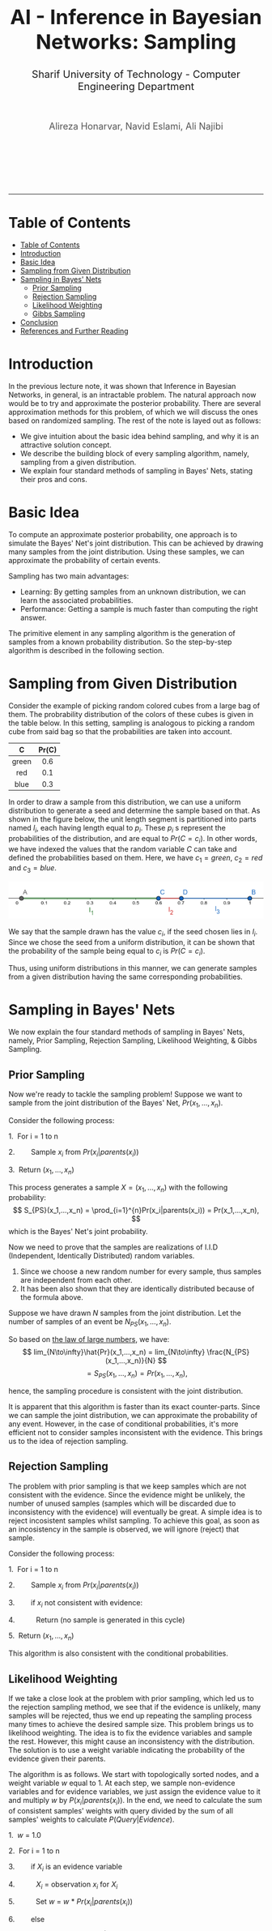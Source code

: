 <div align="center">
    <br>
    <br>
    <br>
    <br>
    <br>
    <br>
    <br>
    <br>
    <h1 style="font-size: 40px; margin: 10px 0;">AI - Inference in Bayesian Networks: Sampling</h1>
    <h1 style="font-size: 20px; font-weight: 400;">Sharif University of Technology - Computer Engineering Department</h1>
    <br>
    <h4 style="font-size: 18px; font-weight: 400; color:#555">Alireza Honarvar, Navid Eslami, Ali Najibi</h4>
    <br>
    <br>
    <br>
    <br>
    <br>
</div>
<hr>

Table of Contents
==============

- [Table of Contents](#table-of-contents)
- [Introduction](#introduction)
- [Basic Idea](#basic-idea)
- [Sampling from Given Distribution](#sampling-from-given-distribution)
- [Sampling in Bayes' Nets](#sampling-in-bayes-nets)
  - [Prior Sampling](#prior-sampling)
  - [Rejection Sampling](#rejection-sampling)
  - [Likelihood Weighting](#likelihood-weighting)
  - [Gibbs Sampling](#gibbs-sampling)
- [Conclusion](#conclusion)
- [References and Further Reading](#references-and-further-reading)

# Introduction

In the previous lecture note, it was shown that Inference
in Bayesian Networks, in general, is an intractable
problem. The natural approach now would be to try
and approximate the posterior probability. There are
several approximation methods for this problem, of
which we will discuss the ones based on randomized
sampling. The rest of the note is layed out as follows:
- We give intuition about the basic idea behind sampling, and why it is an attractive solution concept.
- We describe the building block of every sampling algorithm, namely, sampling from a given distribution.
- We explain four standard methods of sampling in Bayes' Nets, stating their pros and cons.


# Basic Idea

To compute an approximate posterior probability, one approach is to simulate the Bayes' Net's joint distribution. This can be achieved by drawing many samples from the joint distribution. Using these samples, we can approximate the probability of certain events.

Sampling has two main advantages:

- Learning: By getting samples from an unknown distribution, we can learn the associated probabilities.
- Performance: Getting a sample is much faster than  computing the right answer.

The primitive element in any sampling algorithm is the generation of samples from a known probability distribution. So the step-by-step algorithm is described in the following section.

# Sampling from Given Distribution
Consider the example of picking random colored cubes from a large bag of them. The probrability distribution of the colors of these cubes is given in the table below. In this setting, sampling is analogous to picking a random cube from said bag so that the probabilities are taken into account.
<center>

|   C   	| Pr(C) 	|
|:-----:	|:----:	|
|  green  	|  0.6 	|
|   red 	|  0.1 	|
|  blue 	|  0.3 	|

</center>

In order to draw a sample from this distribution, we can use a uniform distribution to generate a seed 
and determine the sample based on that. As shown in the figure below, the unit length segment is 
partitioned into parts named $l_i$, each having length equal to $p_i$. These $p_i$ s represent the 
probabilities of the distribution, and are equal to $Pr(C=c_i)$. In other words, we have indexed the 
values that the random variable $C$ can take and defined the probabilities based on them. Here, we have 
$c_1 = green$, $c_2 = red$ and $c_3 = blue$.

![Partition of the Unit Length Segment](Images/Unit_Length_Segment_Partition.png "Partition of the Unit Length Segment")

We say that the sample drawn has the value $c_i$, if the seed chosen lies in $l_i$. Since we chose the seed from a uniform distribution, it can be shown that the probability of the sample being equal to $c_i$ is $Pr(C=c_i)$.

Thus, using uniform distributions in this manner, we can generate samples from a given distribution having the same corresponding probabilities.

# Sampling in Bayes' Nets

We now explain the four standard methods of sampling in Bayes' Nets, namely, Prior Sampling, Rejection Sampling, Likelihood Weighting, & Gibbs Sampling.

## Prior Sampling
Now we're ready to tackle the sampling problem! Suppose we want to sample from the joint distribution 
of the Bayes' Net, $Pr(x_1,...,x_n)$.

Consider the following process:

1.&nbsp; For i = 1 to n

2.&emsp;&emsp; Sample $x_i$ from $Pr(x_i | parents(x_i))$

3.&nbsp; Return $(x_1,...,x_n)$

This process generates a sample $X=(x_1,...,x_n)$ with the following probability:
$$
S_{PS}(x_1,...,x_n) = \prod_{i=1}^{n}Pr(x_i|parents(x_i)) = Pr(x_1,...,x_n),
$$
which is the Bayes' Net's joint probability.

Now we need to prove that the samples are realizations of I.I.D (Independent, Identically Distributed) random variables. 
1. Since we choose a new random number for every sample, thus samples are independent from each other. 
2. It has been also shown that they are identically distributed because of the formula above.

Suppose we have drawn $N$ samples from the joint distribution. Let the number of samples of an event be 
$N_{PS}(x_1,...,x_n)$.

So based on [the law of large numbers](https://www.google.com/url?sa=t&rct=j&q=&esrc=s&source=web&cd=&ved=2ahUKEwiJsZWq0__0AhU6iv0HHagPClYQFnoECAcQAQ&url=https%3A%2F%2Fwww.lakeheadu.ca%2Fsites%2Fdefault%2Ffiles%2Fuploads%2F77%2Fimages%2FSedor%2520Kelly.pdf&usg=AOvVaw1xaHZqZNyROrouGHyLduDl), we have:
$$
lim_{N\to\infty}\hat{Pr}(x_1,...,x_n) = lim_{N\to\infty} \frac{N_{PS}(x_1,...,x_n)}{N}
$$
$$
= S_{PS}(x_1,...,x_n) = Pr(x_1,...,x_n),
$$

hence, the sampling procedure is consistent with the joint distribution.

It is apparent that this algorithm is faster than its exact counter-parts. Since we can sample the joint distribution, we can approximate the probability of any event. However, in the case of conditional probabilities, it's more efficient not to consider samples inconsistent with the evidence. This brings us to the idea of rejection sampling.

## Rejection Sampling

The problem with prior sampling is that we keep samples which are not consistent with the evidence. Since the evidence might be unlikely, the number of unused samples (samples which will be discarded due to inconsistency with the evidence) will eventually be great.
A simple idea is to reject incosistent samples whilst sampling. To achieve this goal, as soon as an incosistency in the sample is observed, we will ignore (reject) that sample.

Consider the following process:

1.&nbsp; For i = 1 to n

2.&emsp;&emsp; Sample $x_i$ from $Pr(x_i | parents(x_i))$

3.&emsp;&emsp; if $x_i$ not consistent with evidence:

4.&emsp;&emsp;&emsp;Return (no sample is generated in this cycle)

5.&nbsp; Return $(x_1,...,x_n)$

This algorithm is also consistent with the conditional probabilities.

## Likelihood Weighting

If we take a close look at the problem with prior sampling, which led us to the rejection sampling method, we see that if the evidence is unlikely, many samples will be rejected, thus we end up repeating the sampling process many times to achieve the desired sample size. This problem brings us to likelihood weighting. The idea is to fix the evidence variables and sample the rest. However, this might cause an inconsistency with the distribution. The solution is to use a weight variable indicating the probability of the evidence given their parents.

The algorithm is as follows. We start with topologically sorted nodes, and a weight variable $w$ equal to 1. At each step, we sample non-evidence variables and for evidence variables, we just assign the evidence value to it and multiply $w$ by $P(x_i|parents(x_i))$. In the end, we need to calculate the sum of consistent samples' weights with query divided by the sum of all samples' weights to calculate $P(Query|Evidence)$.

1.&nbsp; $w$ = 1.0

2.&nbsp; For i = 1 to n

3.&emsp;&emsp; if $X_i$ is an evidence variable

4.&emsp;&emsp;&emsp;$X_i$ = observation $x_i$ for $X_i$

5.&emsp;&emsp;&emsp;Set $w$ = $w$ * $Pr(x_i|parents(x_i))$

6.&emsp;&emsp; else

7.&emsp;&emsp;&emsp; Sample $x_i$ from $Pr(x_i | parents(x_i))$

8.&nbsp; Return $(x_1,...,x_n), w$

The consistency of the algorithm is proven as follows.
For each sample with query or hidden variables $Q_1, ..., Q_n$ and evidence $E_1, ..., E_m$,
the process generates a sample $X=(q_1,...,q_n,e_1,...,e_m)$ with the following probability:
$$
S_{WS}(q_1,...,q_n,e_1,...,e_m) = \prod_{i=1}^{n}Pr(q_i|parents(Q_i)).
$$

Furthermore, the weight for each sample is:

$$
w(q_1,...,q_n,e_1,...,e_m) = \prod_{i=1}^{m}Pr(e_i|parents(E_i)).
$$

Together, the weighted sampling distribution is consistent:

$$
S_{WS}(q_1,...,q_n,e_1,...,e_m) * w(q_1,...,q_n,e_1,...,e_m) 
$$
$$
=\prod_{i=1}^{n}Pr(q_i|parents(Q_i)) \prod_{i=1}^{m}Pr(e_i|parents(E_i)) = Pr(q_1,...,q_n,e_1,...,e_m).
$$

Take the following Bayes' net as an example.

![Likelihood Weighting Bayes' Net Example](Images/Likelihood_Example_BN.png "Example Bayes' Net")

Suppose we want to calculate $Pr(-a, | -c, +d)$. This means that our evidence variables are $C$ and $D$. An example of the sampling procedure is as follows.

Based on the sampling algorithm proposed above, we start by setting the weight $w$ equal to $1.0$. The, we sample $A$ from its distribution, since it is the first node in the topological order of the Bayes' net. Thus, $A$ will we sampled from the distribution $Pr(A)$, where $Pr(+a) = 0.7$. Suppose that the result of said operation is $+a$. Next in line could be $C$, since it can be thought of as the next node to be processed. However, $C$ is an evidence node. This means that we should set it to $-c$ and multiply $w$ by $Pr(-c | +a) = 0.9$, leading to $w=0.9$. Next in line is $B$, which is again sampled from the distribution $Pr(B | +a)$ where $Pr(+b | +a) = 0.8$. Suppose that the result of this opreation is $-b$. Now, the only node left to be processed is $D$. Since this node is again an evidence variable, we should set it to $+d$ and multiply $w$ by $Pr(+d | -b, -c) = 0.2$, which is the conditional probability based on the values generated up to this point. This changes $w$ to $0.18$. Since there are no more nodes left, $w = 0.18$ is the weight of the sample $(+a, -b, -c, +d)$.

By repeating this procedure and calculating a weigth for each sample, we will eventually find a collection of weighted samples. Then we could use the calculated weights to approximate the probability in question. This is done by summing the weights of the samples consistent with the query, and dividing by the sum of all weights generated.

## Gibbs Sampling
The main problem with Likelihood Weighting was the sample inefficiency that could occur. To rectify this issue, one could use the approach of Gibbs Sampling, which is a special case of the *Metropolis-Hastings* algorithm (See Page 62 of this [lecture note](https://www.stat.umn.edu/geyer/f05/8931/n1998.pdf)).

Suppose we want to draw a sample $X = (x_1, ..., x_n)$ from the distribution $Pr(X_{Query} | X_{Evidence} = Observations)$, where $X_{Query}$ and $X_{Evidence}$ are the query and evidence variables, respectively. The algorithm operates as follows:

1. Start from an arbitrary sample $X^{(1)} = (x_1^{(1)}, ..., x_n^{(1)})$, satisfying the $X_{Evidence} = Observations$ equality.
2. Assume that the last sample generated in out sample chain was $X^{(t)}$. We want to calculate the next sample, namely, $X^{(t+1)}$. Sample one **non-evidence variable** $x_i^{(t+1)}$ at a time, conditioned on all the others being $x_j^{(t+1)} = x_j^{(t)}$. In other words, we sample $x_i^{(t+1)}$ from $Pr(x_i | x_1^{(t)}, ..., x_{i-1}^{(t)}, x_{i+1}^{(t)}, ..., x_n^{(t)})$.

The main idea of Gibbs sampling is the second step of the algorithm. It turns out that the specified probability can be calculated easily, since we have

$$
Pr(x_i | x_1^{(t)}, ..., x_{i-1}^{(t)}, x_{i+1}^{(t)}, ..., x_n^{(t)})
$$

$$
 = \frac{Pr(x_i|parents(x_i^{(t)})) \times \prod_{j \neq i}^n Pr(x_j^{(t)} | parents'(x_j^{(t)}))}{\sum_x Pr(x_1^{(t)}, ..., x_{i-1}^{(t)}, x, x_{i+1}^{(t)}, ..., x_n^{(t)})}  
$$

$$
 = \frac{Pr(x_i|parents(x_i^{(t)})) \times \prod_{j \neq i}^n Pr(x_j^{(t)} | parents'(x_j^{(t)}))}{\sum_x [Pr(x_i=x|parents(x_i^{(t)})) \times \prod_{j \neq i}^n Pr(x_j^{(t)} | parents'(x_j^{(t)}))]} 
$$

$$
 = \frac{Pr(x_i|parents(x_i^{(t)})) \times \prod_{x_j \in children(x_i)}^n Pr(x_j^{(t)} | parents'(x_j^{(t)}))}{\sum_x [Pr(x_i=x|parents(x_i^{(t)})) \times \prod_{x_j \in children(x_i)}^n Pr(x_j^{(t)} | parents'(x_j^{(t)}))]}. 
$$

Here, $parents'$ represents the values of the parents of the variables in $X^{(t)}$, replacing $x_i^{(t)}$ with the current relevant value of $x_i$. For example, this relevant value in the numerator is $x_i$ itself, while the value in denominator is the $x$ in the summation. As it is shown in the equation, the clauses corresponding to Conditional Probability Tables (CPTs) not including $x_i$ all cancel out.

This cancellation will only leave the CPTs mentioning $x_i$, namely, the CPT of $x_i$ itself and the CPTs of its children. These CPTs are often referred to as the **Markov blanket** of $x_i$.

Since the denominator is only a normalization factor, we can simply calculate the numerator by using a join operation on the Markov blanket of $x_i$! Note that the CPTs of the children of $x_i$ are all fully conditioned except for $x_i$, which we are calculating the distribution for. This means that the size of the pruned CPTs are small. (equal to $|D_i|$) As was shown in the equations, to calculate the probabilities, we only need to multiply the corresponding entries. This means that the join process of the CPTs won't introduce a large CPT and can be done efficiently. For an example of this process, refer to [the 67th slide here](http://ce.sharif.edu/courses/99-00/1/ce417-2/resources/root/Slides/PDF/Session%2013_14.pdf).

It can be shown that as $t$ approaches infinity, $X^{(t)}$ approximates the distribution of $Pr(X_{Query} | X_{Evidence} = Observations)$. The proof is based on the fact that Gibbs sampling is actually simulating a Markov chain, therefore coverging to the steady state of the chain. However, it must be proven that the steady state probability distribution of this Markov chain is actually the same as the probability distribution $Pr(X_{Query} | X_{Evidence} = Observations)$. For a detailed proof, please refer to [this lecture note](https://ocw.mit.edu/courses/economics/14-384-time-series-analysis-fall-2013/lecture-notes/MIT14_384F13_lec26.pdf).

This updating procedure takes into account both upstream and downstream evidences in the Bayes' net, since each update conditions on every variable. This property fixes the problem of Likelihood Weighting, i.e., only conditioning on upstream variables. Thus, Gibbs sampling has better sampling efficiency (sum of the samples' weights is larger, therefore generating more effective samples), creating more useful data to be used in approximation.

In practice, the samples $X^{(t)}$ with small $t$ may not accurately represent the desired distribution. Furthermore, they may not be independent of the other samples $X'$ generated with the Gibbs method, because of the arbitrary choice of $X^{(1)}$. This begining of the chain is referred to as the **burn-in period**, and the samples generated here are generally not used as the desired $X$. So, $X$ is usually selected from the $X^{(t)}$ outside this period. However, this creates a time overhead, since the burn-in period could be somewhat large.

Take the following Bayes' net as an example.

![Gibbs Sampling Bayes' Net Example](Images/Gibbs_Example_BN.png "Example Bayes' Net")

Suppose we want to calculate $Pr(+a, -b | +c, -d)$. This means that $C$ and $D$ are our evidence variables. An example of the sampling procedure is shown below. Variables set to true are shown, in green, variables set to false in red and variables selected for resampling in yellow.

![Gibbs Sampling Procedure](Images/Gibbs_Example_Procedure.png "Example Gibbs Sampling Procedure")

As it is shown in the figure above, we start from an arbitrary sample that satisfies the evidence values. Often, this arbitrary sample is generated randomly. Then, in each iteration, a non-evidence variable is selected to be resampled. Here, the first variable to be resampled is chosen to be $B$. The distribution used in this sampling, based on the formula stated above, is:
$$
Pr(+b|+a, +e, +c, -d)
$$
$$
 = \frac{Pr(+b | +a)Pr(-d | +b, +c)}{Pr(+b | +a)Pr(-d | +b, +c) + Pr(-b | +a)Pr(-d | -b, +c)} 
$$
$$
= \frac{0.8 \times 0.5}{0.8 \times 0.5 + 0.2 \times 0.9} = \frac{0.4}{0.58} \approx 0.689.
$$
As it is shown, we only need to consider the terms in $B$'s Markov blanket. This is why the numerator is these terms for $+b$, while the denominator is the sum of these terms for $+b$ and $-b$. (Basically, the normalizing factor) Thus, based on the calculations, we can see that $B$ is resampled from the distribution $Pr(B | +a, +e, +c, -d)$, where $Pr(+b | +a, +e, +c, -d) \approx 0.689$. By repeating this procedure for other non-evidence variables for a number of iterations, namely, the burn-in value, we will eventually reach a sample from the distribution of the original Bayes' net. Finally, we repeat this sampling procedure to procure a healthy number of samples, and approximate the probability of the query by counting the number of consistent samples and dividing by the total number of samples.

In a more general sense, Gibbs Sampling and Metropolis-Hastings are classified as *Markov Chain Monte Carlo* algorithms. Monte Carlo algorithms are basically the same as sampling. For more information, please refer to this [lecture note](https://www.stat.umn.edu/geyer/f05/8931/n1998.pdf).

# Conclusion
In this lecture note, we studied (randomized) approximation algorithms for inference in Bayes' nets. The main idea behind these methods was sampling, which enables fast approximation of event distributions. After describing the building block of sampling algorithms, four prominent methods of this type were studied, namely, Prior sampling, Rejection sampling, Likelihood Weighting and Gibbs sampling. The pros and cons of these methods were discussed, giving a somewhat complete picture as to what method performs the best in certain situations.

# References and Further Reading
- Artificial Intelligence, Sharif University of Technology, CE417-1, By Dr. Rohban. (Specifically, this [lecture note](https://www.stat.umn.edu/geyer/f05/8931/n1998.pdf))
- Artificial Intelligence: A Mordern Approach (3rd Ed.), By Stuart Russel & Peter Norvig.
- Time Series Analysis, Massachusetts Institute of Technology, By Prof. Mikusheva. (Specifically, this [lecture note on Gibbs Sampling](https://ocw.mit.edu/courses/economics/14-384-time-series-analysis-fall-2013/lecture-notes/MIT14_384F13_lec26.pdf))
- Statistics, University of Minnesota, 8931m By Prof. Geyer. (Specifically, this [lecture note on MCMCs](https://www.stat.umn.edu/geyer/f05/8931/n1998.pdf))
